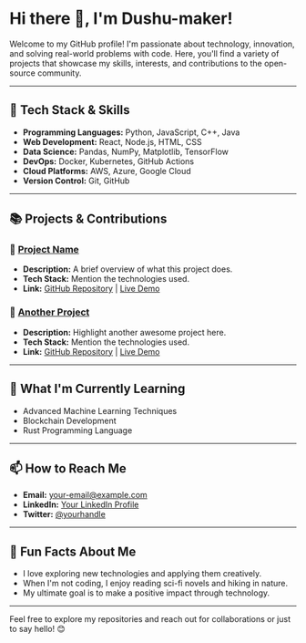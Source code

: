 # Hi there 👋, I'm Dushu-maker!

Welcome to my GitHub profile! I'm passionate about technology, innovation, and solving real-world problems with code. Here, you'll find a variety of projects that showcase my skills, interests, and contributions to the open-source community.

---

## 🔧 Tech Stack & Skills

- **Programming Languages:** Python, JavaScript, C++, Java
- **Web Development:** React, Node.js, HTML, CSS
- **Data Science:** Pandas, NumPy, Matplotlib, TensorFlow
- **DevOps:** Docker, Kubernetes, GitHub Actions
- **Cloud Platforms:** AWS, Azure, Google Cloud
- **Version Control:** Git, GitHub

---

## 📚 Projects & Contributions

### 🚀 [Project Name](#)
- **Description:** A brief overview of what this project does.
- **Tech Stack:** Mention the technologies used.
- **Link:** [GitHub Repository](#) | [Live Demo](#)

### 🌟 [Another Project](#)
- **Description:** Highlight another awesome project here.
- **Tech Stack:** Mention the technologies used.
- **Link:** [GitHub Repository](#) | [Live Demo](#)

---

## 🌱 What I'm Currently Learning

- Advanced Machine Learning Techniques
- Blockchain Development
- Rust Programming Language

---

## 📫 How to Reach Me

- **Email:** your-email@example.com
- **LinkedIn:** [Your LinkedIn Profile](#)
- **Twitter:** [@yourhandle](#)

---

## 🎯 Fun Facts About Me

- I love exploring new technologies and applying them creatively.
- When I'm not coding, I enjoy reading sci-fi novels and hiking in nature.
- My ultimate goal is to make a positive impact through technology.

---

Feel free to explore my repositories and reach out for collaborations or just to say hello! 😊
